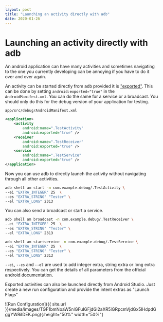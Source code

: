 ```yaml
---
layout: post
title: "Launching an activity directly with adb"
date: 2020-01-26
---
```


# Launching an activity directly with adb

An android application can have many activities and sometimes navigating to the one you currently developing can be annoying if you have to do it over and over again. 

An activity can be started directly from adb provided it is ["exported"](https://developer.android.com/guide/topics/manifest/activity-element#exported). This can be done by setting `android:exported="true"` in the `AndroidManifest.xml`. You can do the same for a service or a broadcast. You should only do this for the debug version of your application for testing.

`app/src/debug/AndroidManifest.xml`
```xml
<application>
    <activity 
        android:name=".TestActivity"
        android:exported="true" />
    <receiver
        android:name=".TestReceiver"
        android:exported="true" />
    <service
        android:name=".TestService"
        android:exported="true" />
</application>
```

Now you can use adb to directly launch the activity without navigating through all other activities.

```sh
adb shell am start -n com.example.debug/.TestActivity \
--ei "EXTRA_INTEGER" 25  \
--es "EXTRA_STRING" "Tester" \
--el "EXTRA_LONG" 2313
```

You can also send a broadcast or start a service.

```sh
adb shell am broadcast -n com.example.debug/.TestReceiver \
--ei "EXTRA_INTEGER" 25  \
--es "EXTRA_STRING" "Tester" \
--el "EXTRA_LONG" 2313
```

```sh
adb shell am startservice -n com.example.debug/.TestService \
--ei "EXTRA_INTEGER" 25  \
--es "EXTRA_STRING" "Tester" \
--el "EXTRA_LONG" 2313
```

`--ei`, `--es` and `--el` are used to add integer extra, string extra or long extra respectively. You can get the details of all parameters from the official [android documentation.
](https://developer.android.com/studio/command-line/adb.html#IntentSpec)

Exported activities can also be launched directly from Android Studio. Just create a new run configuration and provide the intent extras as "Launch Flags"

![Run Configuration]({{ site.url }}/media/images/TGF1bmNoaW5nIGFuIGFjdGl2aXR5IGRpcmVjdGx5IHdpdGggYWRiIDEK.png){:height="50%" width="50%"}